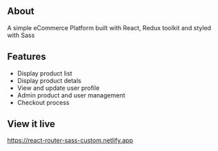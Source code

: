 ## About

A simple eCommerce Platform built with React, Redux toolkit and styled with Sass

## Features

- Display product list
- Display product detals
- View and update user profile
- Admin product and user management
- Checkout process

## View it live

https://react-router-sass-custom.netlify.app
